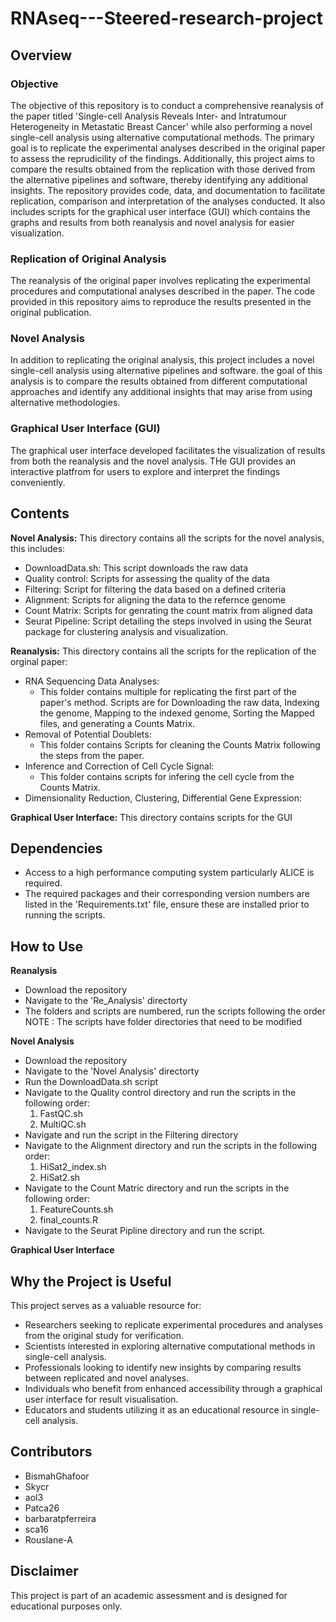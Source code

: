 # RNAseq---Steered-research-project
## Overview
### Objective
The objective of this repository is to conduct a comprehensive reanalysis of the paper titled 'Single-cell Analysis Reveals Inter- and Intratumour Heterogeneity in Metastatic Breast Cancer' while also performing a novel single-cell analysis using alternative computational methods. The primary goal is to replicate the experimental analyses described in the original paper to assess the reprudicility of the findings. Additionally, this project aims to compare the results obtained from the replication with those derived from the alternative pipelines and software, thereby identifying any additional insights. The repository provides code, data, and documentation to facilitate replication, comparison and interpretation of the analyses conducted. It also includes scripts for the graphical user interface (GUI) which contains the graphs and results from both reanalysis and novel analysis for easier visualization.

### Replication of Original Analysis
The reanalysis of the original paper involves replicating the experimental procedures and computational analyses described in the paper. The code provided in this repository aims to reproduce the results presented in the original publication.
### Novel Analysis
In addition to replicating the original analysis, this project includes a novel single-cell analysis using alternative pipelines and software. the goal of this analysis is to compare the results obtained from different computational approaches and identify any additional insights that may arise from using alternative methodologies.
### Graphical User Interface (GUI)
The graphical user interface developed facilitates the visualization of results from both the reanalysis and the novel analysis. THe GUI provides an interactive platfrom for users to explore and interpret the findings conveniently.

## Contents
**Novel Analysis:** This directory contains all the scripts for the novel analysis, this includes:
- DownloadData.sh: This script downloads the raw data
- Quality control: Scripts for assessing the quality of the data
- Filtering: Script for filtering the data based on a defined criteria
- Alignment: Scripts for aligning the data to the refernce genome
- Count Matrix: Scripts for genrating the count matrix from aligned data
- Seurat Pipeline: Script detailing the steps involved in using the Seurat package for clustering analysis and visualization.
  
**Reanalysis:** This directory contains all the scripts for the replication of the orginal paper:
- RNA Sequencing Data Analyses:
  - This folder contains multiple for replicating the first part of the paper's method. Scripts are for Downloading the raw data, Indexing the genome, Mapping to the indexed genome, Sorting the Mapped files, and generating a Counts Matrix.
- Removal of Potential Doublets:
  - This folder contains Scripts for cleaning the Counts Matrix following the steps from the paper.
- Inference and Correction of Cell Cycle Signal:
  - This folder contains scripts for infering the cell cycle from the Counts Matrix.
- Dimensionality Reduction, Clustering, Differential Gene Expression:

**Graphical User Interface:** This directory contains scripts for the GUI

## Dependencies
- Access to a high performance computing system particularly ALICE is required.
- The required packages and their corresponding version numbers are listed in the 'Requirements.txt' file, ensure these are installed prior to running the scripts.

## How to Use
**Reanalysis**
- Download the repository
- Navigate to the 'Re_Analysis' directorty
- The folders and scripts are numbered, run the scripts following the order
NOTE : The scripts have folder directories that need to be modified

**Novel Analysis**
- Download the repository
- Navigate to the 'Novel Analysis' directorty
- Run the DownloadData.sh script
- Navigate to the Quality control directory and run the scripts in the following order:
  1. FastQC.sh
  2. MultiQC.sh
- Navigate and run the script in the Filtering directory
- Navigate to the Alignment directory and run the scripts in the following order:
  1. HiSat2_index.sh
  2. HiSat2.sh
- Navigate to the Count Matric directory and run the scripts in the following order:
  1. FeatureCounts.sh
  2. final_counts.R
- Navigate to the Seurat Pipline directory and run the script. 
  

**Graphical User Interface**

## Why the Project is Useful
This project serves as a valuable resource for:
- Researchers seeking to replicate experimental procedures and analyses from the original study for verification.
- Scientists interested in exploring alternative computational methods in single-cell analysis.
- Professionals looking to identify new insights by comparing results between replicated and novel analyses.
- Individuals who benefit from enhanced accessibility through a graphical user interface for result visualisation.
- Educators and students utilizing it as an educational resource in single-cell analysis.

## Contributors
- BismahGhafoor
- Skycr
- aol3
- Patca26 
- barbaratpferreira
- sca16
- Rouslane-A

## Disclaimer
This project is part of an academic assessment and is designed for educational purposes only.




